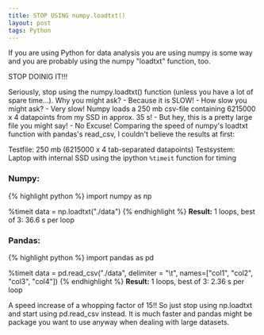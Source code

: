 ```yaml
---
title: STOP USING numpy.loadtxt()
layout: post
tags: Python
---
```


If you are using Python for data analysis you are using numpy is some way and you are probably using the numpy "loadtxt" function, too.

STOP DOINIG IT!!!

Seriously, stop using the numpy.loadtxt() function (unless you have a lot of spare time...). Why you might ask? - Because it is SLOW! - How slow you might ask? - Very slow! Numpy loads a 250 mb csv-file containing 6215000 x 4 datapoints from my SSD in approx. 35 s! - But hey, this is a pretty large file you might say! - No Excuse!
Comparing the speed of numpy's loadtxt function with pandas's read_csv, I couldn't believe the results at first:

Testfile: 250 mb (6215000 x 4 tab-separated datapoints)
Testsystem: Laptop with internal SSD using the ipython `%timeit` function for timing

### Numpy:
{% highlight python %}
import numpy as np

%timeit data = np.loadtxt("./data")
{% endhighlight %}
**Result:** 1 loops, best of 3: 36.6 s per loop

### Pandas:
{% highlight python %}
import pandas as pd

%timeit data = pd.read_csv("./data", delimiter = "\t", names=["col1", "col2", "col3", "col4"])
{% endhighlight %}
**Result:** 1 loops, best of 3: 2.36 s per loop

A speed increase of a whopping factor of 15!!
So just stop using np.loadtxt and start using pd.read_csv instead. It is much faster and pandas might be package you want to use anyway when dealing with large datasets.